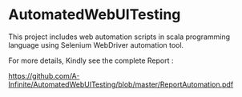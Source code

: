 # AutomatedWebUITesting
This project includes web automation scripts in scala programming language using Selenium WebDriver automation tool.

For more details, Kindly see the complete Report :

https://github.com/A-Infinite/AutomatedWebUITesting/blob/master/ReportAutomation.pdf

